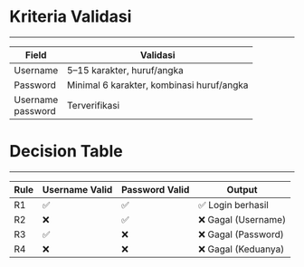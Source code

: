 # Kriteria Validasi
---
| Field    | Validasi                                  |
| -------- | ----------------------------------------- |
| Username | 5–15 karakter, huruf/angka                |
| Password | Minimal 6 karakter, kombinasi huruf/angka |
| Username <br> password | Terverifikasi

# Decision Table
---
| Rule | Username Valid | Password Valid | Output             |
| ---- | -------------- | -------------- | ------------------ |
| R1   | ✅              | ✅              | ✅ Login berhasil   |
| R2   | ❌              | ✅              | ❌ Gagal (Username) |
| R3   | ✅              | ❌              | ❌ Gagal (Password) |
| R4   | ❌              | ❌              | ❌ Gagal (Keduanya) |
